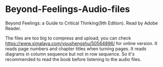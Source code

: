 # Beyond-Feelings-Audio-files
Beyond Feelings: a Guide to Critical Thinking(9th Edition). Read by Adobe Reader.

The files are too big to compress and upload, you can check https://www.ximalaya.com/youshengshu/50564896/ for online version.
It reads page numbers and chapter titles when turning pages.
It reads diagrams in column sequence but not in row sequence. 
So it's recommended to read the book before listening to the audio files.
